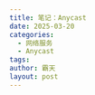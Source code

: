 ```yaml
---
title: 笔记：Anycast
date: 2025-03-20
categories:
  - 网络服务
  - Anycast
tags: 
author: 霸天
layout: post
---
```

